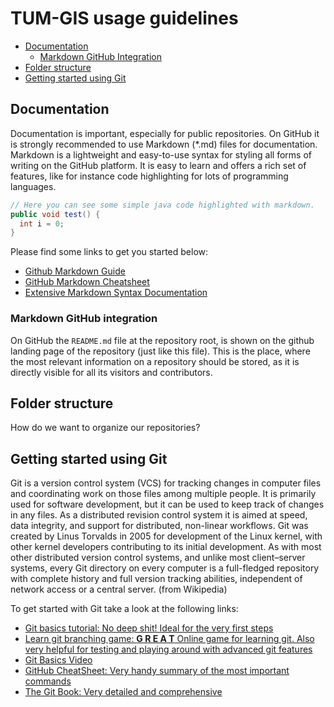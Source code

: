 # TUM-GIS usage guidelines
* [Documentation](#documentation)
  * [Markdown GitHub Integration](#documentation-github-integration)
* [Folder structure](#folder-structure)
* [Getting started using Git](#git-getting-started)

<a name="documentation"></a>
## Documentation
Documentation is important, especially for public repositories. 
On GitHub it is strongly recommended to use Markdown (*.md) files for documentation. 
Markdown is a lightweight and easy-to-use syntax for styling all forms of writing on the GitHub platform. It is easy to learn and offers a rich set of features, like for instance code highlighting for lots of programming languages.

```java
// Here you can see some simple java code highlighted with markdown.
public void test() {
  int i = 0;
}
```

Please find some links to get you started below:
* [Github Markdown Guide](https://guides.github.com/features/mastering-markdown/)
* [GitHub Markdown Cheatsheet](https://github.com/adam-p/markdown-here/wiki/Markdown-Cheatsheet)
* [Extensive Markdown Syntax Documentation](http://daringfireball.net/projects/markdown/syntax)

<a name="documentation-github-integration"></a>
### Markdown GitHub integration
On GitHub the `README.md` file at the repository root, is shown on the github landing page of the repository (just like this file).
This is the place, where the most relevant information on a repository should be stored, as it is directly visible for all its visitors and contributors.

<a name="folder-structure"></a>
## Folder structure
How do we want to organize our repositories?

<a name="git-getting-started"></a>
## Getting started using Git
Git is a version control system (VCS) for tracking changes in computer files and coordinating work on those files among multiple people. 
It is primarily used for software development, but it can be used to keep track of changes in any files. 
As a distributed revision control system it is aimed at speed, data integrity, and support for distributed, non-linear workflows.
Git was created by Linus Torvalds in 2005 for development of the Linux kernel, with other kernel developers contributing to its initial development.
As with most other distributed version control systems, and unlike most client–server systems, 
every Git directory on every computer is a full-fledged repository with complete history and full version tracking abilities, independent of network access or a central server. (from Wikipedia)

To get started with Git take a look at the following links:
*  [Git basics tutorial: No deep shit! Ideal for the very first steps](http://rogerdudler.github.io/git-guide/)
*  [Learn git branching game: **G R E A T** Online game for learning git. Also very helpful for testing and playing around with advanced git features](http://learngitbranching.js.org/)
*  [Git Basics Video](https://git-scm.com/video/what-is-version-control)
*  [GitHub CheatSheet: Very handy summary of the most important commands](https://services.github.com/on-demand/downloads/github-git-cheat-sheet.pdf)
*  [The Git Book: Very detailed and comprehensive](https://git-scm.com/book/en/v2)
